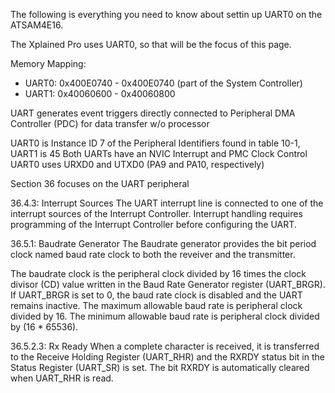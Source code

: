 The following is everything you need to know about settin up UART0 on the ATSAM4E16.

The Xplained Pro uses UART0, so that will be the focus of this page.

Memory Mapping:
- UART0: 0x400E0740 - 0x400E0740 (part of the System Controller)
- UART1: 0x40060600 - 0x40060800

UART generates event triggers directly connected to Peripheral DMA Controller (PDC) for data transfer w/o processor

UART0 is Instance ID 7 of the Peripheral Identifiers found in table 10-1, UART1 is 45
Both UARTs have an NVIC Interrupt and PMC Clock Control
UART0 uses URXD0 and UTXD0 (PA9 and PA10, respectively)

Section 36 focuses on the UART peripheral

36.4.3: Interrupt Sources
The UART interrupt line is connected to one of the interrupt sources of the Interrupt Controller.
Interrupt handling requires programming of the Interrupt Controller before configuring the UART.

36.5.1: Baudrate Generator
The Baudrate generator provides the bit period clock named baud rate clock to both the reveiver and the transmitter.

The baudrate clock is the peripheral clock divided by 16 times the clock divisor (CD) value written in the Baud
Rate Generator register (UART_BRGR). If UART_BRGR is set to 0, the baud rate clock is disabled and the UART remains
inactive. The maximum allowable baud rate is peripheral clock divided by 16.
The minimum allowable baud rate is peripheral clock divided by (16 * 65536).

36.5.2.3: Rx Ready
When a complete character is received, it is transferred to the Receive Holding Register (UART_RHR) and the
RXRDY status bit in the Status Register (UART_SR) is set. The bit RXRDY is automatically cleared when UART_RHR is read.




